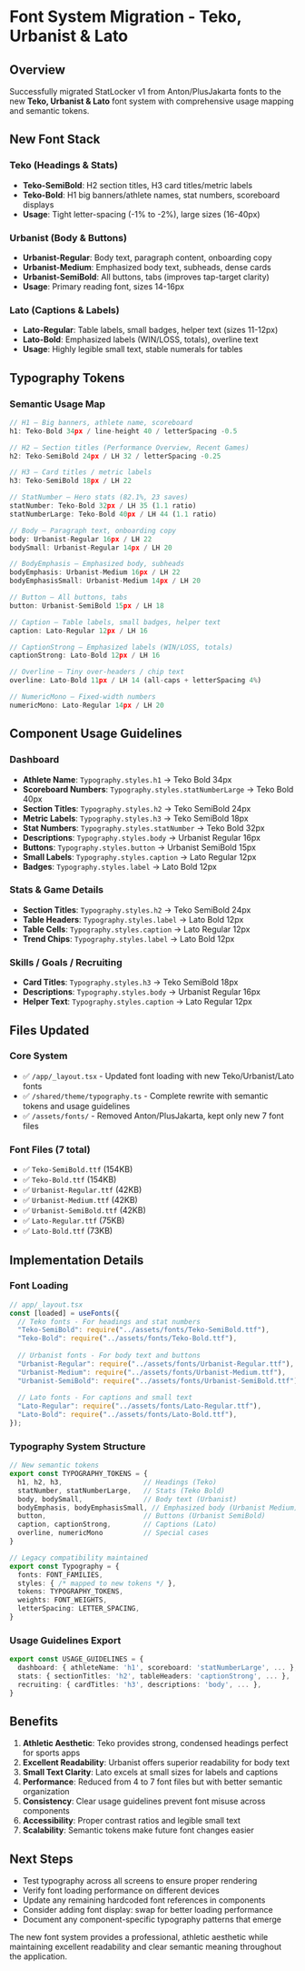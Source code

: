 # Font System Migration - Teko, Urbanist & Lato

## Overview
Successfully migrated StatLocker v1 from Anton/PlusJakarta fonts to the new **Teko, Urbanist & Lato** font system with comprehensive usage mapping and semantic tokens.

## New Font Stack

### Teko (Headings & Stats)
- **Teko-SemiBold**: H2 section titles, H3 card titles/metric labels
- **Teko-Bold**: H1 big banners/athlete names, stat numbers, scoreboard displays
- **Usage**: Tight letter-spacing (-1% to -2%), large sizes (16-40px)

### Urbanist (Body & Buttons)  
- **Urbanist-Regular**: Body text, paragraph content, onboarding copy
- **Urbanist-Medium**: Emphasized body text, subheads, dense cards
- **Urbanist-SemiBold**: All buttons, tabs (improves tap-target clarity)
- **Usage**: Primary reading font, sizes 14-16px

### Lato (Captions & Labels)
- **Lato-Regular**: Table labels, small badges, helper text (sizes 11-12px)
- **Lato-Bold**: Emphasized labels (WIN/LOSS, totals), overline text
- **Usage**: Highly legible small text, stable numerals for tables

## Typography Tokens

### Semantic Usage Map
```typescript
// H1 – Big banners, athlete name, scoreboard
h1: Teko-Bold 34px / line-height 40 / letterSpacing -0.5

// H2 – Section titles (Performance Overview, Recent Games)  
h2: Teko-SemiBold 24px / LH 32 / letterSpacing -0.25

// H3 – Card titles / metric labels
h3: Teko-SemiBold 18px / LH 22

// StatNumber – Hero stats (82.1%, 23 saves)
statNumber: Teko-Bold 32px / LH 35 (1.1 ratio)
statNumberLarge: Teko-Bold 40px / LH 44 (1.1 ratio)

// Body – Paragraph text, onboarding copy
body: Urbanist-Regular 16px / LH 22
bodySmall: Urbanist-Regular 14px / LH 20

// BodyEmphasis – Emphasized body, subheads
bodyEmphasis: Urbanist-Medium 16px / LH 22
bodyEmphasisSmall: Urbanist-Medium 14px / LH 20

// Button – All buttons, tabs
button: Urbanist-SemiBold 15px / LH 18

// Caption – Table labels, small badges, helper text
caption: Lato-Regular 12px / LH 16

// CaptionStrong – Emphasized labels (WIN/LOSS, totals)
captionStrong: Lato-Bold 12px / LH 16

// Overline – Tiny over-headers / chip text
overline: Lato-Bold 11px / LH 14 (all-caps + letterSpacing 4%)

// NumericMono – Fixed-width numbers
numericMono: Lato-Regular 14px / LH 20
```

## Component Usage Guidelines

### Dashboard
- **Athlete Name**: `Typography.styles.h1` → Teko Bold 34px
- **Scoreboard Numbers**: `Typography.styles.statNumberLarge` → Teko Bold 40px  
- **Section Titles**: `Typography.styles.h2` → Teko SemiBold 24px
- **Metric Labels**: `Typography.styles.h3` → Teko SemiBold 18px
- **Stat Numbers**: `Typography.styles.statNumber` → Teko Bold 32px
- **Descriptions**: `Typography.styles.body` → Urbanist Regular 16px
- **Buttons**: `Typography.styles.button` → Urbanist SemiBold 15px
- **Small Labels**: `Typography.styles.caption` → Lato Regular 12px
- **Badges**: `Typography.styles.label` → Lato Bold 12px

### Stats & Game Details
- **Section Titles**: `Typography.styles.h2` → Teko SemiBold 24px
- **Table Headers**: `Typography.styles.label` → Lato Bold 12px
- **Table Cells**: `Typography.styles.caption` → Lato Regular 12px
- **Trend Chips**: `Typography.styles.label` → Lato Bold 12px

### Skills / Goals / Recruiting
- **Card Titles**: `Typography.styles.h3` → Teko SemiBold 18px
- **Descriptions**: `Typography.styles.body` → Urbanist Regular 16px
- **Helper Text**: `Typography.styles.caption` → Lato Regular 12px

## Files Updated

### Core System
- ✅ `/app/_layout.tsx` - Updated font loading with new Teko/Urbanist/Lato fonts
- ✅ `/shared/theme/typography.ts` - Complete rewrite with semantic tokens and usage guidelines
- ✅ `/assets/fonts/` - Removed Anton/PlusJakarta, kept only new 7 font files

### Font Files (7 total)
- ✅ `Teko-SemiBold.ttf` (154KB)
- ✅ `Teko-Bold.ttf` (154KB)  
- ✅ `Urbanist-Regular.ttf` (42KB)
- ✅ `Urbanist-Medium.ttf` (42KB)
- ✅ `Urbanist-SemiBold.ttf` (42KB)
- ✅ `Lato-Regular.ttf` (75KB)
- ✅ `Lato-Bold.ttf` (73KB)

## Implementation Details

### Font Loading
```typescript
// app/_layout.tsx
const [loaded] = useFonts({
  // Teko fonts - For headings and stat numbers
  "Teko-SemiBold": require("../assets/fonts/Teko-SemiBold.ttf"),
  "Teko-Bold": require("../assets/fonts/Teko-Bold.ttf"),
  
  // Urbanist fonts - For body text and buttons
  "Urbanist-Regular": require("../assets/fonts/Urbanist-Regular.ttf"),
  "Urbanist-Medium": require("../assets/fonts/Urbanist-Medium.ttf"),
  "Urbanist-SemiBold": require("../assets/fonts/Urbanist-SemiBold.ttf"),
  
  // Lato fonts - For captions and small text
  "Lato-Regular": require("../assets/fonts/Lato-Regular.ttf"),
  "Lato-Bold": require("../assets/fonts/Lato-Bold.ttf"),
});
```

### Typography System Structure
```typescript
// New semantic tokens
export const TYPOGRAPHY_TOKENS = {
  h1, h2, h3,                    // Headings (Teko)
  statNumber, statNumberLarge,   // Stats (Teko Bold)
  body, bodySmall,               // Body text (Urbanist)
  bodyEmphasis, bodyEmphasisSmall, // Emphasized body (Urbanist Medium)
  button,                        // Buttons (Urbanist SemiBold)
  caption, captionStrong,        // Captions (Lato)
  overline, numericMono          // Special cases
}

// Legacy compatibility maintained
export const Typography = {
  fonts: FONT_FAMILIES,
  styles: { /* mapped to new tokens */ },
  tokens: TYPOGRAPHY_TOKENS,
  weights: FONT_WEIGHTS,
  letterSpacing: LETTER_SPACING,
}
```

### Usage Guidelines Export
```typescript
export const USAGE_GUIDELINES = {
  dashboard: { athleteName: 'h1', scoreboard: 'statNumberLarge', ... },
  stats: { sectionTitles: 'h2', tableHeaders: 'captionStrong', ... },
  recruiting: { cardTitles: 'h3', descriptions: 'body', ... },
}
```

## Benefits

1. **Athletic Aesthetic**: Teko provides strong, condensed headings perfect for sports apps
2. **Excellent Readability**: Urbanist offers superior readability for body text
3. **Small Text Clarity**: Lato excels at small sizes for labels and captions
4. **Performance**: Reduced from 4 to 7 font files but with better semantic organization
5. **Consistency**: Clear usage guidelines prevent font misuse across components
6. **Accessibility**: Proper contrast ratios and legible small text
7. **Scalability**: Semantic tokens make future font changes easier

## Next Steps

- Test typography across all screens to ensure proper rendering
- Verify font loading performance on different devices
- Update any remaining hardcoded font references in components
- Consider adding font display: swap for better loading performance
- Document any component-specific typography patterns that emerge

The new font system provides a professional, athletic aesthetic while maintaining excellent readability and clear semantic meaning throughout the application.

